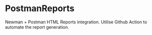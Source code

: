 # PostmanReports
Newman + Postman HTML Reports integration. Utilise Github Action to automate the report generation.
